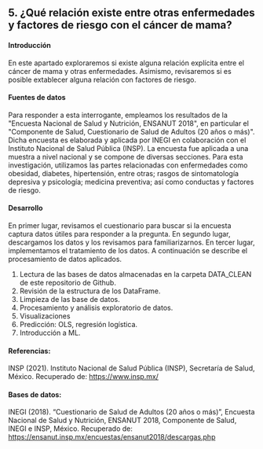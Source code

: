 ## 5. ¿Qué relación existe entre otras enfermedades y factores de riesgo con el cáncer de mama?

#### **Introducción**
En este apartado exploraremos si existe alguna relación explícita entre el cáncer de mama y otras enfermedades. Asimismo, revisaremos si es posible extablecer alguna relación con factores de riesgo.

#### **Fuentes de datos**
Para responder a esta interrogante, empleamos los resultados de la "Encuesta Nacional de Salud y Nutrición, ENSANUT 2018", en particular el "Componente de Salud, Cuestionario de Salud de Adultos (20 años o más)". Dicha encuesta es elaborada y aplicada por INEGI en colaboración con el Instituto Nacional de Salud Pública (INSP).
La encuesta fue aplicada a una muestra a nivel nacional y se compone de diversas secciones. Para esta investigación, utilizamos las partes relacionadas con enfermedades como obesidad, diabetes, hipertensión, entre otras; rasgos de sintomatología depresiva y psicología; medicina preventiva; así como conductas y factores de riesgo.

#### **Desarrollo**
En primer lugar, revisamos el cuestionario para buscar si la encuesta captura datos útiles para responder a la pregunta. En segundo lugar, descargamos los datos y los revisamos para familiarizarnos. En tercer lugar, implementamos el tratamiento de los datos. A continuación se describe el procesamiento de datos aplicados. 

1. Lectura de las bases de datos almacenadas en la carpeta DATA_CLEAN de este repositorio de Github.
2. Revisión de la estructura de los DataFrame.
3. Limpieza de las base de datos.
4. Procesamiento y análisis exploratorio de datos.
5. Visualizaciones
6. Predicción: OLS, regresión logística.
7. Introducción a ML.


#### Referencias:
INSP (2021). Instituto Nacional de Salud Pública (INSP), Secretaría de Salud, México. Recuperado de: https://www.insp.mx/

#### Bases de datos:
INEGI (2018). “Cuestionario de Salud de Adultos (20 años o más)”, Encuesta Nacional de Salud y Nutrición, ENSANUT 2018, Componente de Salud, INEGI e INSP, México. Recuperado de: https://ensanut.insp.mx/encuestas/ensanut2018/descargas.php
